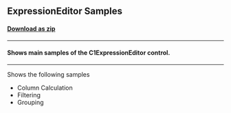 ## ExpressionEditor Samples
#### [Download as zip](https://downgit.github.io/#/home?url=https://github.com/GrapeCity/ComponentOne-UWP-Samples/tree/master/\C1.UWP.ExpressionEditor\CS\ExpressionEditorSamples)
____
#### Shows main samples of the C1ExpressionEditor control.
____
Shows the following samples

* Column Calculation
* Filtering
* Grouping
